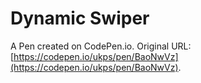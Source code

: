 # Dynamic Swiper

A Pen created on CodePen.io. Original URL: [https://codepen.io/ukps/pen/BaoNwVz](https://codepen.io/ukps/pen/BaoNwVz).

